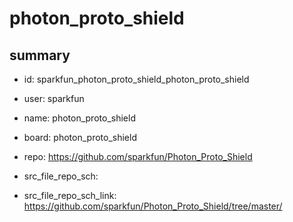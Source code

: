 # photon_proto_shield
 
## summary 
* id: sparkfun_photon_proto_shield_photon_proto_shield
* user: sparkfun
* name: photon_proto_shield
* board: photon_proto_shield
* repo: https://github.com/sparkfun/Photon_Proto_Shield



* src_file_repo_sch: 
* src_file_repo_sch_link: https://github.com/sparkfun/Photon_Proto_Shield/tree/master/






